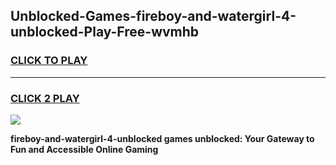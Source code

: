 
## Unblocked-Games-fireboy-and-watergirl-4-unblocked-Play-Free-wvmhb
<h3>
<a href="https://premium76.site?title=fireboy-and-watergirl-4-unblocked&ref=20M">CLICK TO PLAY</a></h3>
<hr>

<h3>
<a href="https://premium76.site?title=fireboy-and-watergirl-4-unblocked&ref=20M">CLICK 2 PLAY</a>
  
</h3>

<a href="https://premium76.site?title=fireboy-and-watergirl-4-unblocked&ref=19M"><img src="https://clearcache.store/games.png"></a>


**fireboy-and-watergirl-4-unblocked games unblocked: Your Gateway to Fun and Accessible Online Gaming**

